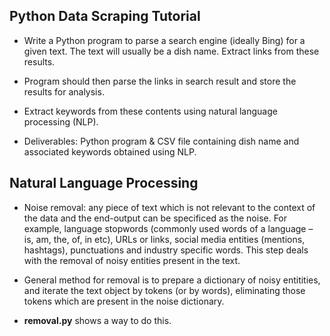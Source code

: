 ## Python Data Scraping Tutorial

- Write a Python program to parse a search engine (ideally Bing) for a given text. The text will usually be a dish name. Extract links from these results.

- Program should then parse the links in search result and store the results for analysis.

- Extract keywords from these contents using natural language processing (NLP).

- Deliverables: Python program & CSV file containing dish name and associated keywords obtained using NLP.

## Natural Language Processing

- Noise removal: any piece of text which is not relevant to the context of the data and the end-output can be specificed as the noise. For example, language stopwords (commonly used words of a language – is, am, the, of, in etc), URLs or links, social media entities (mentions, hashtags), punctuations and industry specific words. This step deals with the removal of noisy entities present in the text. 

- General method for removal is to prepare a dictionary of noisy entitities, and iterate the text object by tokens (or by words), eliminating those tokens which are present in the noise dictionary. 

- **removal.py** shows a way to do this.
